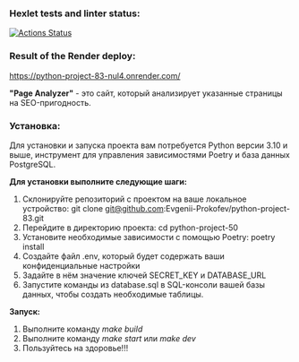 ### Hexlet tests and linter status:
[![Actions Status](https://github.com/Evgenii-Prokofev/python-project-83/actions/workflows/hexlet-check.yml/badge.svg)](https://github.com/Evgenii-Prokofev/python-project-83/actions)
### Result of the Render deploy:
https://python-project-83-nul4.onrender.com/

**"Page Analyzer"** - это сайт, который анализирует указанные страницы на SEO-пригодность.

### Установка:
Для установки и запуска проекта вам потребуется Python версии 3.10 и выше, 
инструмент для управления зависимостями Poetry и база данных PostgreSQL.

**Для установки выполните следующие шаги:**

1. Склонируйте репозиторий с проектом на ваше локальное устройство: 
git clone git@github.com:Evgenii-Prokofev/python-project-83.git
2. Перейдите в директорию проекта: cd python-project-50
3. Установите необходимые зависимости с помощью Poetry: poetry install
4. Создайте файл .env, который будет содержать ваши конфиденциальные настройки
5. Задайте в нём значение ключей SECRET_KEY и DATABASE_URL
6. Запустите команды из database.sql в SQL-консоли вашей базы данных, 
чтобы создать необходимые таблицы.

**Запуск:**

1. Выполните команду *make build*
2. Выполните команду *make start* или *make dev*
3. Пользуйтесь на здоровье!!! 
